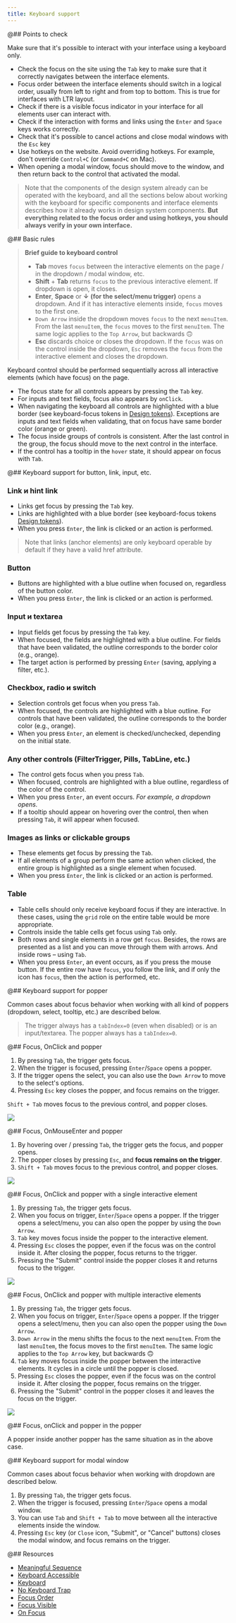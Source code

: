 ```yaml
---
title: Keyboard support
---
```


@## Points to check

Make sure that it's possible to interact with your interface using a keyboard only.

- Check the focus on the site using the `Tab` key to make sure that it correctly navigates between the interface elements.
- Focus order between the interface elements should switch in a logical order, usually from left to right and from top to bottom. This is true for interfaces with LTR layout.
- Check if there is a visible focus indicator in your interface for all elements user can interact with.
- Check if the interaction with forms and links using the `Enter` and `Space` keys works correctly.
- Check that it's possible to cancel actions and close modal windows with the `Esc` key
- Use hotkeys on the website. Avoid overriding hotkeys. For example, don't override `Control+C` (or `Command+C` on Mac).
- When opening a modal window, focus should move to the window, and then return back to the control that activated the modal.

> Note that the components of the design system already can be operated with the keyboard, and all the sections below about working with the keyboard for specific components and interface elements describes how it already works in design system components. **But everything related to the focus order and using hotkeys, you should always verify in your own interface.**

@## Basic rules

> **Brief guide to keyboard control**
>
> - **Tab** moves `focus` between the interactive elements on the page / in the dropdown / modal window, etc.
> - **Shift** + **Tab** returns `focus` to the previous interactive element. If dropdown is open, it closes.
> - **Enter**, **Space** or **↓** **(for the select/menu trigger)** opens a dropdown. And if it has interactive elements inside, `focus` moves to the first one.
> - `Down Arrow` inside the dropdown moves `focus` to the next `menuItem`. From the last `menuItem`, the `focus` moves to the first `menuItem`. The same logic applies to the `Top Arrow`, but backwards 🙃
> - **Esc** discards choice or closes the dropdown. If the `focus` was on the control inside the dropdown, `Esc` removes the `focus` from the interactive element and closes the dropdown.

Keyboard control should be performed sequentially across all interactive elements (which have focus) on the page.

- The focus state for all controls appears by pressing the `Tab` key.
- For inputs and text fields, focus also appears by `onClick`.
- When navigating the keyboard all controls are highlighted with a blue border (see keyboard-focus tokens in [Design tokens](/style/design-tokens/#semantic_tokens)). Exceptions are inputs and text fields when validating, that on focus have same border color (orange or green).
- The focus inside groups of controls is consistent. After the last control in the group, the focus should move to the next control in the interface.
- If the control has a tooltip in the `hover` state, it should appear on focus with `Tab`.

@## Keyboard support for button, link, input, etc.

### Link и hint link

- Links get focus by pressing the `Tab` key.
- Links are highlighted with a blue border (see keyboard-focus tokens [Design tokens](/style/design-tokens/#semantic_tokens)).
- When you press `Enter`, the link is clicked or an action is performed.

> Note that links (anchor elements) are only keyboard operable by default if they have a valid href attribute.

### Button

- Buttons are highlighted with a blue outline when focused on, regardless of the button color.
- When you press `Enter`, the link is clicked or an action is performed.

### Input и textarea

- Input fields get focus by pressing the `Tab` key.
- When focused, the fields are highlighted with a blue outline. For fields that have been validated, the outline corresponds to the border color (e.g., orange).
- The target action is performed by pressing `Enter` (saving, applying a filter, etc.).

### Checkbox, radio и switch

- Selection controls get focus when you press `Tab`.
- When focused, the controls are highlighted with a blue outline. For controls that have been validated, the outline corresponds to the border color (e.g., orange).
- When you press `Enter`, an element is checked/unchecked, depending on the initial state.

### Any other controls (FilterTrigger, Pills, TabLine, etc.)

- The control gets focus when you press `Tab`.
- When focused, controls are highlighted with a blue outline, regardless of the color of the control.
- When you press `Enter`, an event occurs. _For example, a dropdown opens._
- If a tooltip should appear on hovering over the control, then when pressing `Tab`, it will appear when focused.

### Images as links or clickable groups

- These elements get focus by pressing the `Tab`.
- If all elements of a group perform the same action when clicked, the entire group is highlighted as a single element when focused.
- When you press `Enter`, the link is clicked or an action is performed.

### Table

- Table cells should only receive keyboard focus if they are interactive. In these cases, using the `grid` role on the entire table would be more appropriate.
- Controls inside the table cells get focus using `Tab` only.
- Both rows and single elements in a row get `focus`. Besides, the rows are presented as a list and you can move through them with arrows. And inside rows – using `Tab`.
- When you press `Enter`, an event occurs, as if you press the mouse button. If the entire row have `focus`, you follow the link, and if only the icon has `focus`, then the action is performed, etc.

@## Keyboard support for popper

Common cases about focus behavior when working with all kind of poppers (dropdown, select, tooltip, etc.) are described below.

> The trigger always has a `tabIndex=0` (even when disabled) or is an input/textarea. The popper always has a `tabIndex=0`.

@## Focus, OnClick and popper

1. By pressing `Tab`, the trigger gets focus.
2. When the trigger is focused, pressing `Enter`/`Space` opens a popper.
3. If the trigger opens the select, you can also use the `Down Arrow` to move to the select's options.
4. Pressing `Esc` key closes the popper, and focus remains on the trigger.

`Shift + Tab` moves focus to the previous control, and popper closes.

![](/core-principles/a11y/static/keyboard-nav1.png)

@## Focus, OnMouseEnter and popper

1. By hovering over / pressing `Tab`, the trigger gets the focus, and popper opens.
2. The popper closes by pressing `Esc`, and **focus remains on the trigger**.
3. `Shift + Tab` moves focus to the previous control, and popper closes.

![](/core-principles/a11y/static/keyboard-nav2.png)

@## Focus, OnClick and popper with a single interactive element

1. By pressing `Tab`, the trigger gets focus.
2. When you focus on trigger, `Enter`/`Space` opens a popper. If the trigger opens a select/menu, you can also open the popper by using the `Down Arrow`.
3. `Tab` key moves focus inside the popper to the interactive element.
4. Pressing `Esc` closes the popper, even if the focus was on the control inside it. After closing the popper, focus returns to the trigger.
5. Pressing the "Submit" control inside the popper closes it and returns focus to the trigger.

![](/core-principles/a11y/static/keyboard-nav3.png)

@## Focus, OnClick and popper with multiple interactive elements

1. By pressing `Tab`, the trigger gets focus.
2. When you focus on trigger, `Enter`/`Space` opens a popper. If the trigger opens a select/menu, then you can also open the popper using the `Down Arrow`.
3. `Down Arrow` in the menu shifts the focus to the next `menuItem`. From the last `menuItem`, the focus moves to the first `menuItem`. The same logic applies to the `Top Arrow` key, but backwards 🙃
4. `Tab` key moves focus inside the popper between the interactive elements. It cycles in a circle until the popper is closed.
5. Pressing `Esc` closes the popper, even if the focus was on the control inside it. After closing the popper, focus remains on the trigger.
6. Pressing the "Submit" control in the popper closes it and leaves the focus on the trigger.

![](/core-principles/a11y/static/keyboard-nav4.png)

@## Focus, onClick and popper in the popper

A popper inside another popper has the same situation as in the above case.

@## Keyboard support for modal window

Common cases about focus behavior when working with dropdown are described below.

1. By pressing `Tab`, the trigger gets focus.
2. When the trigger is focused, pressing `Enter`/`Space` opens a modal window.
3. You can use `Tab` and `Shift + Tab` to move between all the interactive elements inside the window.
4. Pressing `Esc` key (or `Close` icon, "Submit", or "Cancel" buttons) closes the modal window, and focus remains on the trigger.

@## Resources

- [Meaningful Sequence](https://www.w3.org/TR/WCAG21/#meaningful-sequence)
- [Keyboard Accessible](https://www.w3.org/TR/WCAG21/#keyboard-accessible)
- [Keyboard](https://www.w3.org/TR/WCAG21/#keyboard)
- [No Keyboard Trap](https://www.w3.org/TR/WCAG21/#no-keyboard-trap)
- [Focus Order](https://www.w3.org/TR/WCAG21/#focus-order)
- [Focus Visible](https://www.w3.org/TR/WCAG21/#focus-visible)
- [On Focus](https://www.w3.org/TR/WCAG21/#on-focus)
